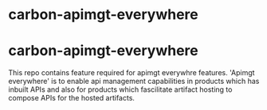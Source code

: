 # carbon-apimgt-everywhere

# carbon-apimgt-everywhere

This repo contains feature required for apimgt everywhre features. 
'Apimgt everywhere' is to enable api management capabilities in products which has inbuilt APIs and also for products which fascilitate artifact hosting to compose APIs for the hosted artifacts.
